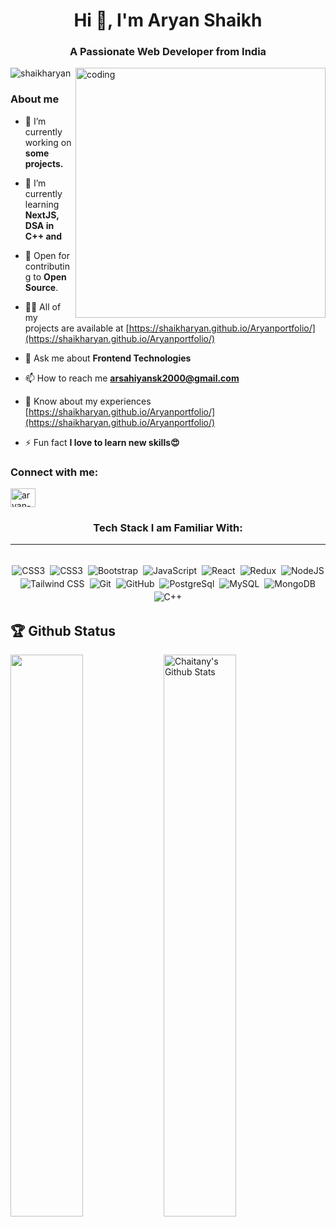 

<h1 align="center">Hi 👋, I'm Aryan Shaikh</h1>
<h3 align="center">A Passionate Web Developer from India</h3>

<img align="right" alt="coding" width="400" src="https://user-images.githubusercontent.com/55389276/140866485-8fb1c876-9a8f-4d6a-98dc-08c4981eaf70.gif">

<p align="left"> <img src="https://komarev.com/ghpvc/?username=shaikharyan&label=Profile%20views&color=0e75b6&style=flat" alt="shaikharyan" /> </p>

### About me

- 🔭 I’m currently working on **some projects.**

- 🌱 I’m currently learning **NextJS, DSA in C++ and**

- 👯 Open for contributing to **Open Source**.

- 👨‍💻 All of my projects are available at [https://shaikharyan.github.io/Aryanportfolio/](https://shaikharyan.github.io/Aryanportfolio/)

- 💬 Ask me about **Frontend Technologies**

- 📫 How to reach me **arsahiyansk2000@gmail.com**

- 📄 Know about my experiences [https://shaikharyan.github.io/Aryanportfolio/](https://shaikharyan.github.io/Aryanportfolio/)

- ⚡ Fun fact **I love to learn new skills😍**

<h3 align="left">Connect with me:</h3>
<p align="left">
<a href="https://linkedin.com/in/aryan-shaikh-b127851ba/" target="blank"><img align="center" src="https://raw.githubusercontent.com/rahuldkjain/github-profile-readme-generator/master/src/images/icons/Social/linked-in-alt.svg" alt="aryan-shaikh-b127851ba/" height="30" width="40" /></a>
</p>


<h3 align="center">Tech Stack I am Familiar With:</h3>
<hr>

<p align="center">
<br/>
<img alt="CSS3" src="https://img.shields.io/badge/HTML-239120?style=for-the-badge&logo=html5&logoColor=white" style="margin:2px;"/>
<img alt="CSS3" src="https://img.shields.io/badge/css3%20-%231572B6.svg?&style=for-the-badge&logo=css3&logoColor=white" style="margin:2px;"/>
<img alt="Bootstrap" src="https://img.shields.io/badge/bootstrap%20-%23563D7C.svg?&style=for-the-badge&logo=bootstrap&logoColor=white" style="margin:2px;"/>
<img alt="JavaScript" src="https://img.shields.io/badge/javascript%20-%23323330.svg?&style=for-the-badge&logo=javascript&logoColor=%23F7DF1E" style="margin:2px;"/>
<img alt="React" src="https://img.shields.io/badge/react%20-%2320232a.svg?&style=for-the-badge&logo=react&logoColor=%2361DAFB" style="margin:2px;"/>
<img alt="Redux" src="https://img.shields.io/badge/Redux-593D88?style=for-the-badge&logo=redux&logoColor=white" style="margin:2px;"/>
<img alt="NodeJS" src="https://img.shields.io/badge/node.js%20-%2343853D.svg?&style=for-the-badge&logo=node.js&logoColor=white" style="margin:2px;"/>

  
<br>
<img alt="Tailwind CSS" src="https://img.shields.io/badge/Tailwind_CSS-38B2AC?style=for-the-badge&logo=tailwind-css&logoColor=white" style="margin:2px;"/>
<img alt="Git" src="https://img.shields.io/badge/GIT-E44C30?style=for-the-badge&logo=git&logoColor=white" style="margin:2px;"/>
<img alt="GitHub" src="https://img.shields.io/badge/github%20-%23121011.svg?&style=for-the-badge&logo=github&logoColor=white" style="margin:2px;"/>
<img alt="PostgreSql" src ="https://img.shields.io/badge/PostgreSQL-316192?style=for-the-badge&logo=postgresql&logoColor=white" style="margin:2px;"/>
<img alt="MySQL" src ="https://img.shields.io/badge/MySQL-%23181717.svg?&style=for-the-badge&logo=mysql&logoColor=white" style="margin:2px;"/>
<img alt="MongoDB" src ="https://img.shields.io/badge/MongoDB-%234ea94b.svg?&style=for-the-badge&logo=mongodb&logoColor=white" style="margin:2px;"/>
<img alt="C++" src="https://img.shields.io/badge/C%2B%2B-00599C?style=for-the-badge&logo=c%2B%2B&logoColor=white" style="margin:2px;"/>
<br/>
</p>

## 🏆 Github Status


<!-- <img  src="https://github-readme-stats.vercel.app/api?username=chaitanyashimpi&show_icons=true&hide_border=true&theme=dark" width="48%" align="right" > -->
<img  src="https://github-readme-streak-stats.herokuapp.com/?user=shaikharyan&theme=radical" width="48%" align="left">
<img align="center" src="https://github-readme-stats.vercel.app/api?username=shaikharyan&&show_icons=true&theme=radical" alt="Chaitany's Github Stats" width="48%" align="right">
<br>


